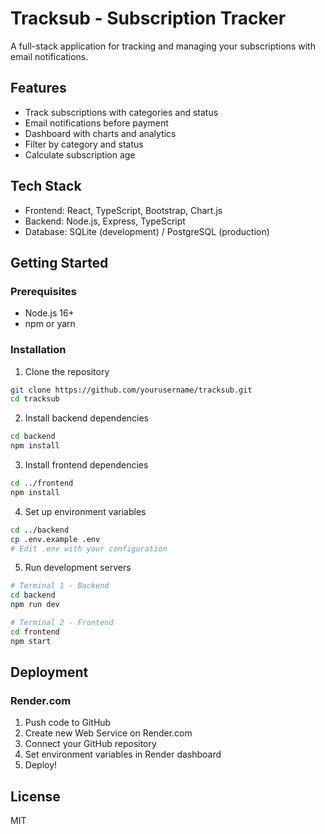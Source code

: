 # Tracksub - Subscription Tracker

A full-stack application for tracking and managing your subscriptions with email notifications.

## Features
- Track subscriptions with categories and status
- Email notifications before payment
- Dashboard with charts and analytics
- Filter by category and status
- Calculate subscription age

## Tech Stack
- Frontend: React, TypeScript, Bootstrap, Chart.js
- Backend: Node.js, Express, TypeScript
- Database: SQLite (development) / PostgreSQL (production)

## Getting Started

### Prerequisites
- Node.js 16+
- npm or yarn

### Installation

1. Clone the repository
```bash
git clone https://github.com/yourusername/tracksub.git
cd tracksub
```

2. Install backend dependencies
```bash
cd backend
npm install
```

3. Install frontend dependencies
```bash
cd ../frontend
npm install
```

4. Set up environment variables
```bash
cd ../backend
cp .env.example .env
# Edit .env with your configuration
```

5. Run development servers
```bash
# Terminal 1 - Backend
cd backend
npm run dev

# Terminal 2 - Frontend
cd frontend
npm start
```

## Deployment

### Render.com
1. Push code to GitHub
2. Create new Web Service on Render.com
3. Connect your GitHub repository
4. Set environment variables in Render dashboard
5. Deploy!

## License
MIT
